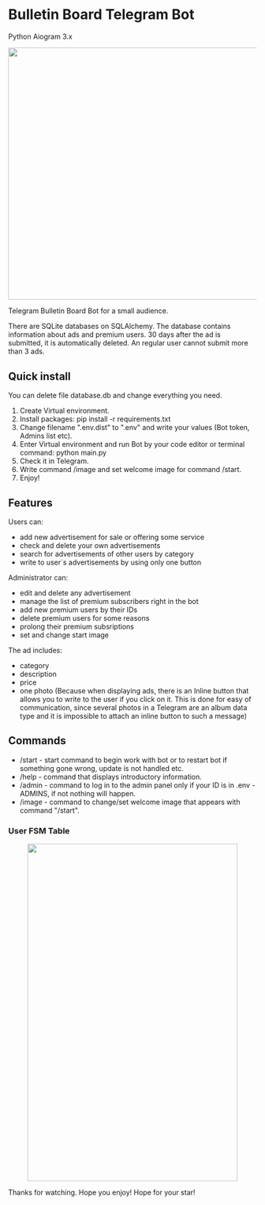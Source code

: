 # Bulletin Board Telegram Bot

Python Aiogram 3.x

<p align="center">
<img src="https://i.imgur.com/ukqMmO7.jpg" width=600 height=510.4>
</p>

Telegram Bulletin Board Bot for a small audience.

There are SQLite databases on SQLAlchemy. The database contains information about ads and premium users. 30 days after the ad is submitted, it is automatically deleted. An regular user cannot submit more than 3 ads.

## Quick install
You can delete file database.db and change everything you need.

1. Create Virtual environment.
2. Install packages: pip install -r requirements.txt
3. Change filename ".env.dist" to ".env" and write your values (Bot token, Admins list etc).
4. Enter Virtual environment and run Bot by your code editor or terminal command: python main.py
5. Check it in Telegram.
6. Write command /image and set welcome image for command /start.
7. Enjoy!

## Features
Users can:
- add new advertisement for sale or offering some service
- check and delete your own advertisements
- search for advertisements of other users by category
- write to user`s advertisements by using only one button

Administrator can:
- edit and delete any advertisement
- manage the list of premium subscribers right in the bot
- add new premium users by their IDs
- delete premium users for some reasons
- prolong their premium subsriptions
- set and change start image

The ad includes:
- category
- description
- price
- one photo (Because when displaying ads, there is an Inline button that allows you to write to the user if you click on it.
This is done for easy of communication, since several photos in a Telegram are an album data type and it is impossible to attach an inline button to such a message)

## Commands
- /start - start command to begin work with bot or to restart bot if something gone wrong, update is not handled etc.
- /help - command that displays introductory information.
- /admin - command to log in to the admin panel only if your ID is in .env - ADMINS, if not nothing will happen.
- /image - command to change/set welcome image that appears with command "/start".

### User FSM Table

<p align="center">
<img src="https://i.imgur.com/0WBkgIS.png" width=426.7 height=683.3>
</p>

Thanks for watching. Hope you enjoy! Hope for your star!
